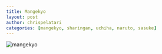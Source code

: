 ```yaml
---
title: Mangekyo
layout: post
author: chrispelatari
categories: [mangekyo, sharingan, uchiha, naruto, sasuke]
---
```


![mangekyo](http://chris.pelatari.com/assets/2024-02-04-460062.png)
